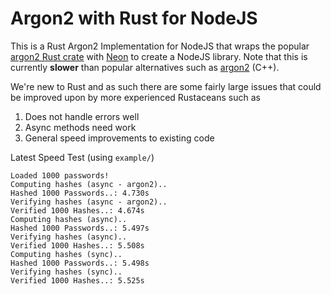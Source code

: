 # Argon2 with Rust for NodeJS
This is a Rust Argon2 Implementation for NodeJS that wraps the popular [argon2 Rust crate](https://crates.io/crates/argon2) with [Neon](https://neon-bindings.com) to create a NodeJS library. Note that this is currently **slower** than popular alternatives such as [argon2](https://github.com/ranisalt/node-argon2) (C++).

We're new to Rust and as such there are some fairly large issues that could be improved upon by more experienced Rustaceans such as
1. Does not handle errors well
2. Async methods need work
3. General speed improvements to existing code

Latest Speed Test (using `example/`)
```
Loaded 1000 passwords!
Computing hashes (async - argon2)..
Hashed 1000 Passwords..: 4.730s
Verifying hashes (async - argon2)..
Verified 1000 Hashes..: 4.674s
Computing hashes (async)..
Hashed 1000 Passwords..: 5.497s
Verifying hashes (async)..
Verified 1000 Hashes..: 5.508s
Computing hashes (sync)..
Hashed 1000 Passwords..: 5.498s
Verifying hashes (sync)..
Verified 1000 Hashes..: 5.525s
```
